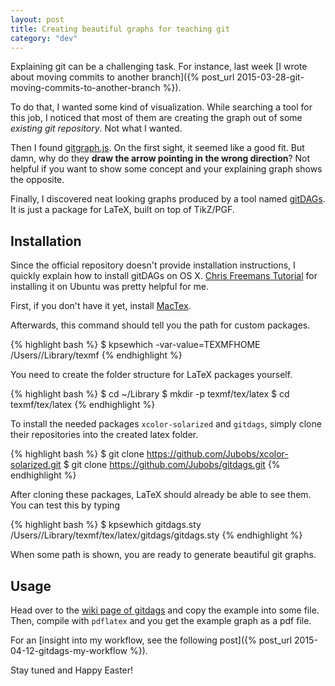 ```yaml
---
layout: post
title: Creating beautiful graphs for teaching git
category: "dev"
---
```


Explaining git can be a challenging task. For instance, last week [I wrote about moving commits to another branch]({% post_url 2015-03-28-git-moving-commits-to-another-branch %}).

To do that, I wanted some kind of visualization. While searching a tool for this job, I noticed that most of them are creating the graph out of some *existing git repository*. Not what I wanted.

Then I found [gitgraph.js](http://gitgraphjs.com/). On the first sight, it seemed like a good fit. But damn, why do they **draw the arrow pointing in the wrong direction**? Not helpful if you want to show some concept and your explaining graph shows the opposite.

Finally, I discovered neat looking graphs produced by a tool named [gitDAGs](https://github.com/Jubobs/gitdags/wiki). It is just a package for LaTeX, built on top of TikZ/PGF.

## Installation

Since the official repository doesn't provide installation instructions, I quickly explain how to install gitDAGs on OS X. [Chris Freemans Tutorial](http://chrisfreeman.github.io/gitdags_install.html) for installing it on Ubuntu was pretty helpful for me.

First, if you don't have it yet, install [MacTex](https://tug.org/mactex/).

Afterwards, this command should tell you the path for custom packages.

{% highlight bash %}
$ kpsewhich -var-value=TEXMFHOME
/Users/<username>/Library/texmf
{% endhighlight %}

You need to create the folder structure for LaTeX packages yourself.

{% highlight bash %}
$ cd ~/Library
$ mkdir -p texmf/tex/latex
$ cd texmf/tex/latex
{% endhighlight %}

To install the needed packages `xcolor-solarized` and `gitdags`, simply clone their repositories into the created latex folder.

{% highlight bash %}
$ git clone https://github.com/Jubobs/xcolor-solarized.git
$ git clone https://github.com/Jubobs/gitdags.git
{% endhighlight %}

After cloning these packages, LaTeX should already be able to see them. You can test this by typing

{% highlight bash %}
$ kpsewhich gitdags.sty
/Users/<username>/Library/texmf/tex/latex/gitdags/gitdags.sty
{% endhighlight %}

When some path is shown, you are ready to generate beautiful git graphs.

## Usage

Head over to the [wiki page of gitdags](https://github.com/Jubobs/gitdags/wiki) and copy the example into some file. Then, compile with `pdflatex` and you get the example graph as a pdf file.

For an [insight into my workflow, see the following post]({% post_url 2015-04-12-gitdags-my-workflow %}).

Stay tuned and Happy Easter!
